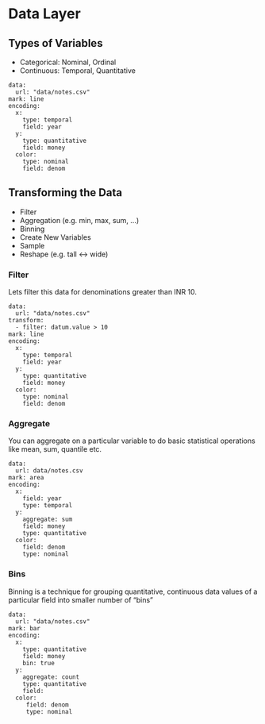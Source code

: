# Data Layer

## Types of Variables
- Categorical: Nominal, Ordinal
- Continuous: Temporal, Quantitative

```vis
data:
  url: "data/notes.csv"
mark: line
encoding:
  x:
    type: temporal
    field: year
  y:
    type: quantitative
    field: money
  color:
    type: nominal
    field: denom
```

## Transforming the Data
- Filter
- Aggregation (e.g. min, max, sum, ...)
- Binning
- Create New Variables
- Sample
- Reshape (e.g. tall <-> wide)


### Filter

Lets filter this data for denominations greater than INR 10.

```vis
data:
  url: "data/notes.csv"
transform:
  - filter: datum.value > 10
mark: line
encoding:
  x:
    type: temporal
    field: year
  y:
    type: quantitative
    field: money
  color:
    type: nominal
    field: denom
```

### Aggregate

You can aggregate on a particular variable to do basic statistical operations like mean, sum, quantile etc.

```vis
data:
  url: data/notes.csv
mark: area
encoding:
  x:
    field: year
    type: temporal
  y:
    aggregate: sum
    field: money
    type: quantitative
  color:
    field: denom
    type: nominal
```

### Bins

Binning is a technique for grouping quantitative, continuous data values of a particular field into smaller number of “bins”

```vis
data:
  url: "data/notes.csv"
mark: bar
encoding:
  x:
    type: quantitative
    field: money
    bin: true
  y:
    aggregate: count
    type: quantitative
    field:
  color:
     field: denom
     type: nominal

```
